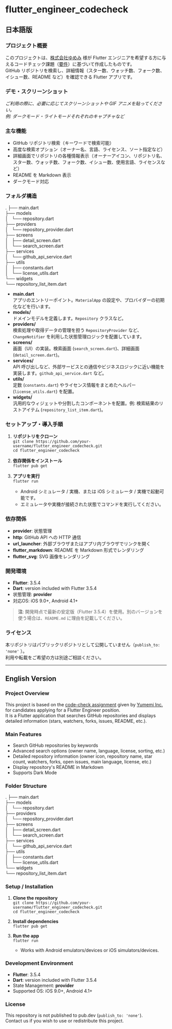 # flutter_engineer_codecheck

## 日本語版

### プロジェクト概要

このプロジェクトは、[株式会社ゆめみ](https://www.yumemi.co.jp/) 様が Flutter エンジニアを希望する方に与えるコードチェック課題（[要件](#株式会社ゆめみ-flutter-エンジニアコードチェック課題)）に基づいて作成したものです。  
GitHub リポジトリを検索し、詳細情報（スター数、ウォッチ数、フォーク数、イシュー数、README など）を確認できる Flutter アプリです。

### デモ・スクリーンショット

*ご利用の際に、必要に応じてスクリーンショットや GIF アニメを貼ってください。  
例: ダークモード・ライトモードそれぞれのキャプチャなど*

### 主な機能

- GitHub リポジトリ検索（キーワードで検索可能）
- 高度な検索オプション（オーナー名、言語、ライセンス、ソート指定など）
- 詳細画面でリポジトリの各種情報表示（オーナーアイコン、リポジトリ名、スター数、ウォッチ数、フォーク数、イシュー数、使用言語、ライセンスなど）
- README を Markdown 表示
- ダークモード対応

### フォルダ構造

.
├── main.dart  
├── models  
│   └── repository.dart  
├── providers  
│   └── repository_provider.dart  
├── screens  
│   ├── detail_screen.dart  
│   └── search_screen.dart  
├── services  
│   └── github_api_service.dart  
├── utils  
│   ├── constants.dart  
│   └── license_utils.dart  
└── widgets  
└── repository_list_item.dart

- **main.dart**  
  アプリのエントリーポイント。`MaterialApp` の設定や、プロバイダーの初期化などを行います。
- **models/**  
  ドメインモデルを定義します。`Repository` クラスなど。
- **providers/**  
  検索処理や取得データの管理を担う `RepositoryProvider` など、`ChangeNotifier` を利用した状態管理ロジックを配置しています。
- **screens/**  
  画面（UI）の実装。検索画面 (`search_screen.dart`)、詳細画面 (`detail_screen.dart`)。
- **services/**  
  API 呼び出しなど、外部サービスとの通信やビジネスロジックに近い機能を実装します。`github_api_service.dart` など。
- **utils/**  
  定数 (`constants.dart`) やライセンス情報をまとめたヘルパー (`license_utils.dart`) を配置。
- **widgets/**  
  汎用的なウィジェットや分割したコンポーネントを配置。例: 検索結果のリストアイテム (`repository_list_item.dart`)。

### セットアップ・導入手順

1. **リポジトリをクローン**  
   `git clone https://github.com/your-username/flutter_engineer_codecheck.git`  
   `cd flutter_engineer_codecheck`

2. **依存関係をインストール**  
   `flutter pub get`

3. **アプリを実行**  
   `flutter run`

    - Android シミュレータ / 実機、または iOS シミュレータ / 実機で起動可能です。
    - エミュレータや実機が接続された状態でコマンドを実行してください。

### 依存関係

- **provider**: 状態管理
- **http**: GitHub API への HTTP 通信
- **url_launcher**: 外部ブラウザまたはアプリ内ブラウザでリンクを開く
- **flutter_markdown**: README を Markdown 形式でレンダリング
- **flutter_svg**: SVG 画像をレンダリング

### 開発環境

- **Flutter**: 3.5.4
- **Dart**: version included with Flutter 3.5.4
- 状態管理: **provider**
- 対応OS: iOS 9.0+, Android 4.1+

> **注**: 開発時点で最新の安定版（Flutter 3.5.4）を使用。別のバージョンを使う場合は、`README.md` に理由を記載してください。

### ライセンス

本リポジトリはパブリックリポジトリとして公開していません（`publish_to: 'none'` ）。  
利用や転載をご希望の方は別途ご相談ください。

---

## English Version

### Project Overview

This project is based on the [code-check assignment](#requirements-from-yumemi-flutter-engineer-codecheck-assignment) given by [Yumemi Inc.](https://www.yumemi.co.jp/) for candidates applying for a Flutter Engineer position.  
It is a Flutter application that searches GitHub repositories and displays detailed information (stars, watchers, forks, issues, README, etc.).

### Main Features

- Search GitHub repositories by keywords
- Advanced search options (owner name, language, license, sorting, etc.)
- Detailed repository information (owner icon, repository name, star count, watchers, forks, open issues, main language, license, etc.)
- Display repository's README in Markdown
- Supports Dark Mode

### Folder Structure

.
├── main.dart  
├── models  
│   └── repository.dart  
├── providers  
│   └── repository_provider.dart  
├── screens  
│   ├── detail_screen.dart  
│   └── search_screen.dart  
├── services  
│   └── github_api_service.dart  
├── utils  
│   ├── constants.dart  
│   └── license_utils.dart  
└── widgets  
└── repository_list_item.dart

### Setup / Installation

1. **Clone the repository**  
   `git clone https://github.com/your-username/flutter_engineer_codecheck.git`  
   `cd flutter_engineer_codecheck`

2. **Install dependencies**  
   `flutter pub get`

3. **Run the app**  
   `flutter run`

    - Works with Android emulators/devices or iOS simulators/devices.

### Development Environment

- **Flutter**: 3.5.4
- **Dart**: version included with Flutter 3.5.4
- State Management: **provider**
- Supported OS: iOS 9.0+, Android 4.1+

### License

This repository is not published to pub.dev (`publish_to: 'none'`).  
Contact us if you wish to use or redistribute this project.
